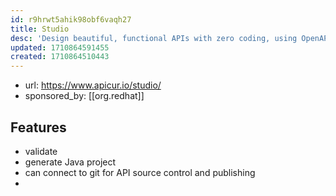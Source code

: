 ```yaml
---
id: r9hrwt5ahik98obf6vaqh27
title: Studio
desc: 'Design beautiful, functional APIs with zero coding, using OpenAPI or AsyncAPI '
updated: 1710864591455
created: 1710864510443
---
```


- url: https://www.apicur.io/studio/
- sponsored_by: [[org.redhat]]

## Features

- validate
- generate Java project
- can connect to git for API source control and publishing
- 